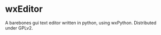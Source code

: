 wxEditor
========

A barebones gui text editor written in python, using wxPython. Distributed under GPLv2.

